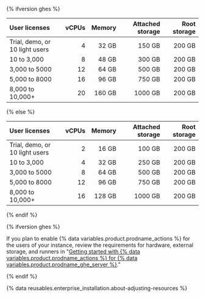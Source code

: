 {% ifversion ghes %}

| User licenses | vCPUs | Memory | Attached storage | Root storage |
| :- | -: | -: | -: | -: |
| Trial, demo, or 10 light users | 4 | 32 GB | 150 GB | 200 GB |
| 10 to 3,000  | 8 | 48 GB | 300 GB | 200 GB |
| 3,000 to 5000 | 12 | 64 GB | 500 GB | 200 GB |
| 5,000 to 8000 | 16 | 96 GB | 750 GB | 200 GB |
| 8,000 to 10,000+ | 20 | 160 GB | 1000 GB | 200 GB |

{% else %}

| User licenses | vCPUs | Memory | Attached storage | Root storage |
| :- | -: | -: | -: | -: |
| Trial, demo, or 10 light users | 2 | 16 GB | 100 GB | 200 GB |
| 10 to 3,000  | 4 | 32 GB | 250 GB | 200 GB |
| 3,000 to 5000 | 8 | 64 GB | 500 GB | 200 GB |
| 5,000 to 8000 | 12 | 96 GB | 750 GB | 200 GB |
| 8,000 to 10,000+ | 16 | 128 GB | 1000 GB | 200 GB |

{% endif %}

{% ifversion ghes %}

If you plan to enable {% data variables.product.prodname_actions %} for the users of your instance, review the requirements for hardware, external storage, and runners in "[Getting started with {% data variables.product.prodname_actions %} for {% data variables.product.prodname_ghe_server %}](/admin/github-actions/getting-started-with-github-actions-for-github-enterprise-server)."

{% endif %}

{% data reusables.enterprise_installation.about-adjusting-resources %}
